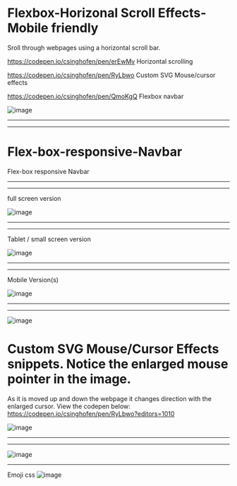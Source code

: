 # Flexbox-Horizonal Scroll Effects- Mobile friendly
Sroll through webpages using a horizontal scroll bar.

https://codepen.io/csinghofen/pen/erEwMv Horizontal scrolling

https://codepen.io/csinghofen/pen/RyLbwo  Custom SVG Mouse/cursor effects

https://codepen.io/csinghofen/pen/QmoKgQ Flexbox navbar

![image](https://user-images.githubusercontent.com/23155302/39652239-e60298a8-4fba-11e8-8ee4-e53ad41e57f6.png)

---
---
# Flex-box-responsive-Navbar
Flex-box responsive Navbar

---
---
full screen version

![image](https://user-images.githubusercontent.com/23155302/39641589-c5be34b2-4f9c-11e8-8d1b-ffa9e4316c46.png)

---
---
Tablet / small screen version

![image](https://user-images.githubusercontent.com/23155302/39641620-e0209908-4f9c-11e8-96eb-0c155507a582.png)

---
---
Mobile Version(s)

![image](https://user-images.githubusercontent.com/23155302/39641685-1dcfdb7e-4f9d-11e8-9818-a59f17a6c00c.png)

---
---
![image](https://user-images.githubusercontent.com/23155302/39641717-3cf03184-4f9d-11e8-968b-aa6308f2174a.png)

# Custom SVG Mouse/Cursor Effects snippets. Notice the enlarged mouse pointer in the image. 
As it is moved up and down the webpage it changes direction with the enlarged cursor. 
View the codepen below:
https://codepen.io/csinghofen/pen/RyLbwo?editors=1010

![image](https://user-images.githubusercontent.com/23155302/39655855-167f3cd4-4fca-11e8-96a8-3fd5ea5982c5.png)

---
---
![image](https://user-images.githubusercontent.com/23155302/39655979-ccb0327e-4fca-11e8-9adb-5b913afa1707.png)


---
Emoji css 
![image](https://user-images.githubusercontent.com/23155302/40273534-89b0012c-5b8f-11e8-833c-8c17e593bf3e.png)

